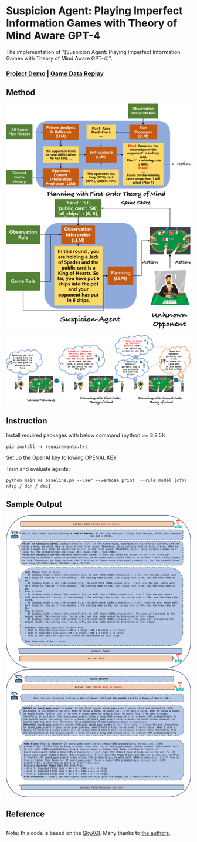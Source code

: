 # Suspicion Agent: Playing Imperfect Information Games with Theory of Mind Aware GPT-4

The implementation of "[Suspicion Agent: Playing Imperfect Information Games with Theory of Mind Aware GPT-4]".

### [Project Demo](https://huggingface.co/spaces/cr7-gjx/Suspicion-Agent-Demo) | [Game Data Replay](https://huggingface.co/spaces/cr7-gjx/Suspicion-Agent-Data-Visualization) 


## Method

![figure](figures/counterfactual.png)
![figure](figures/SuspicionAgent.png)

![figure](figures/tom.png)



## Instruction

Install required packages with below command (python >= 3.8.5):

```
pip install -r requirements.txt
```

Set up the OpenAI key following [OPENAI_KEY](https://help.openai.com/en/articles/5112595-best-practices-for-api-key-safety)

Train and evaluate agents:

```
python main_vs_baseline.py --user --verbose_print  --rule_model [cfr/ nfsp / dqn / dmc]
```

## Sample Output

![figure](figures/Sample_second.png)
![figure](figures/Sample_Second_fold.png)
## Reference

```

```
Note: this code is based on the [SkyAGI](https://github.com/litanlitudan/skyagi). Many thanks to [the authors](https://github.com/litanlitudan/skyagi).
